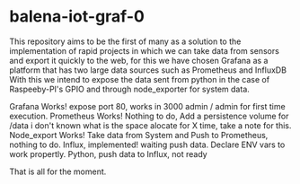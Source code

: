 # balena-iot-graf-0
 
This repository aims to be the first of many as a solution to the implementation of rapid projects in which we can take data from sensors and export it quickly to the web, for this we have chosen Grafana as a platform that has two large data sources such as Prometheus and InfluxDB With this we intend to expose the data sent from python in the case of Raspeeby-PI's GPIO and through node_exporter for system data.

Grafana Works! expose port 80, works in 3000 admin / admin for first time execution.
Prometheus Works! Nothing to do, Add a persistence volume for /data i don't known what is the space alocate for X time, take a note for this.
Node_export Works! Take data from System and Push to Prometheus, nothing to do.
Influx, implemented! waiting push data. Declare ENV vars to work propertly.
Python, push data to Influx, not ready 



That is all for the moment.